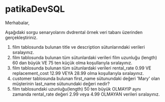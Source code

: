 # patikaDevSQL
Merhabalar,

Aşağıdaki sorgu senaryolarını dvdrental örnek veri tabanı üzerinden gerçekleştiriniz.

1. film tablosunda bulunan title ve description sütunlarındaki verileri sıralayınız.
2. film tablosunda bulunan tüm sütunlardaki verileri film uzunluğu (length) 60 dan büyük VE 75 ten küçük olma koşullarıyla sıralayınız.
3. film tablosunda bulunan tüm sütunlardaki verileri rental_rate 0.99 VE replacement_cost 12.99 VEYA 28.99 olma koşullarıyla sıralayınız.
4. customer tablosunda bulunan first_name sütunundaki değeri 'Mary' olan müşterinin last_name sütunundaki değeri nedir?
5. film tablosundaki uzunluğu(length) 50 ten büyük OLMAYIP aynı zamanda rental_rate değeri 2.99 veya 4.99 OLMAYAN verileri sıralayınız.
